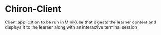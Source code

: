 # Chiron-Client

Client application to be run in MiniKube that digests the learner content and displays it to the learner along with an interactive terminal session
